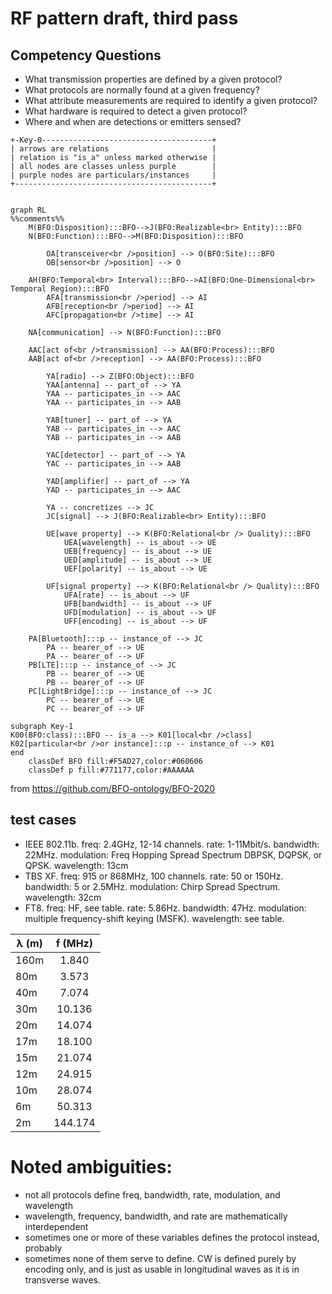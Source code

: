 # RF pattern draft, third pass
## Competency Questions
 - What transmission properties are defined by a given protocol?
 - What protocols are normally found at a given frequency?
 - What attribute measurements are required to identify a given protocol?
 - What hardware is required to detect a given protocol?
 - Where and when are detections or emitters sensed?


```
+-Key-0--------------------------------------+
| arrows are relations                       |
| relation is "is_a" unless marked otherwise |
| all nodes are classes unless purple        |
| purple nodes are particulars/instances     |
+--------------------------------------------+
```
```mermaid

graph RL
%%comments%%
	M(BFO:Disposition):::BFO-->J(BFO:Realizable<br> Entity):::BFO
	N(BFO:Function):::BFO-->M(BFO:Disposition):::BFO

		OA[transceiver<br />position] --> O(BFO:Site):::BFO
		OB[sensor<br />position] --> O 

	AH(BFO:Temporal<br> Interval):::BFO-->AI(BFO:One-Dimensional<br> Temporal Region):::BFO
		AFA[transmission<br />period] --> AI
		AFB[reception<br />period] --> AI
		AFC[propagation<br />time] --> AI
		
	NA[communication] --> N(BFO:Function):::BFO
	        
	AAC[act of<br />transmission] --> AA(BFO:Process):::BFO
	AAB[act of<br />reception] --> AA(BFO:Process):::BFO

    	YA[radio] --> Z(BFO:Object):::BFO
		YAA[antenna] -- part_of --> YA
		YAA -- participates_in --> AAC
		YAA -- participates_in --> AAB

		YAB[tuner] -- part_of --> YA
		YAB -- participates_in --> AAC
		YAB -- participates_in --> AAB

		YAC[detector] -- part_of --> YA
		YAC -- participates_in --> AAB

		YAD[amplifier] -- part_of --> YA
		YAD -- participates_in --> AAC
		
		YA -- concretizes --> JC
		JC[signal] --> J(BFO:Realizable<br> Entity):::BFO
    	
		UE[wave property] --> K(BFO:Relational<br /> Quality):::BFO
			UEA[wavelength] -- is_about --> UE
			UEB[frequency] -- is_about --> UE
			UED[amplitude] -- is_about --> UE
			UEF[polarity] -- is_about --> UE

		UF[signal property] --> K(BFO:Relational<br /> Quality):::BFO
			UFA[rate] -- is_about --> UF
			UFB[bandwidth] -- is_about --> UF
			UFD[modulation] -- is_about --> UF
			UFF[encoding] -- is_about --> UF

	PA[Bluetooth]:::p -- instance_of --> JC
		PA -- bearer_of --> UE
		PA -- bearer_of --> UF
	PB[LTE]:::p -- instance_of --> JC
		PB -- bearer_of --> UE
		PB -- bearer_of --> UF
	PC[LightBridge]:::p -- instance_of --> JC
		PC -- bearer_of --> UE
		PC -- bearer_of --> UF

subgraph Key-1
K00(BFO:class):::BFO -- is_a --> K01[local<br />class]
K02[particular<br />or instance]:::p -- instance_of --> K01
end
    classDef BFO fill:#F5AD27,color:#060606
    classDef p fill:#771177,color:#AAAAAA

```
from https://github.com/BFO-ontology/BFO-2020

## test cases
 - IEEE 802.11b. freq: 2.4GHz, 12-14 channels. rate: 1-11Mbit/s. bandwidth: 22MHz. modulation: Freq Hopping Spread Spectrum DBPSK, DQPSK, or QPSK. wavelength: 13cm
 - TBS XF. freq: 915 or 868MHz, 100 channels. rate: 50 or 150Hz. bandwidth: 5 or 2.5MHz. modulation: Chirp Spread Spectrum. wavelength: 32cm 
 - FT8. freq: HF, see table. rate: 5.86Hz. bandwidth: 47Hz. modulation: multiple frequency-shift keying (MSFK). wavelength: see table.

| λ (m) | f (MHz) |
|-------|:-------:|
| 160m  | 1.840   |
| 80m   | 3.573   |
| 40m   | 7.074   |
| 30m   | 10.136  |
| 20m   | 14.074  |
| 17m   | 18.100  |
| 15m   | 21.074  |
| 12m   | 24.915  |
| 10m   | 28.074  |
| 6m    | 50.313  |
| 2m    | 144.174 |

# Noted ambiguities:
 - not all protocols define freq, bandwidth, rate, modulation, and wavelength
 - wavelength, frequency, bandwidth, and rate are mathematically interdependent
 - sometimes one or more of these variables defines the protocol instead, probably
 - sometimes none of them serve to define. CW is defined purely by encoding only, and is just as usable in longitudinal waves as it is in transverse waves.
